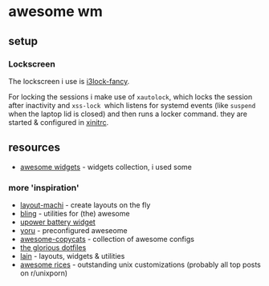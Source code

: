 # awesome wm

## setup

### Lockscreen

The lockscreen i use is [i3lock-fancy](https://github.com/meskarune/i3lock-fancy).

For locking the sessions i make use of `xautolock`, which locks the session after inactivity and `xss-lock `which listens for systemd events (like `suspend` when the laptop lid is closed) and then runs a locker command. they are started & configured in [xinitrc](../x11/xinitrc).

## resources

- [awesome widgets](https://github.com/streetturtle/awesome-wm-widgets) - widgets collection, i used some

### more 'inspiration'

- [layout-machi](https://github.com/xinhaoyuan/layout-machi) - create layouts on the fly
- [bling](https://github.com/blingcorp/bling) - utilities for (the) awesome
- [upower battery widget](https://github.com/Aire-One/awesome-battery_widget)
- [yoru](https://github.com/rxyhn/yoru) - preconfigured aweseome
- [awesome-copycats](https://github.com/lcpz/awesome-copycats) - collection of awesome configs
- [the glorious dotfiles](https://github.com/eromatiya/the-glorious-dotfiles)
- [lain](https://github.com/lcpz/lain) - layouts, widgets & utilities
- [awesome rices](https://github.com/zemmsoares/awesome-rices?tab=readme-ov-file#awesomewm) - outstanding unix customizations (probably all top posts on r/unixporn)
